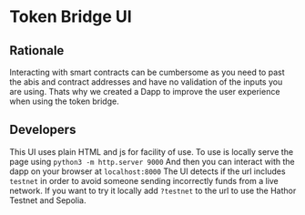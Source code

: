 # Token Bridge UI

## Rationale
Interacting with smart contracts can be cumbersome as you need to past the abis and contract addresses and have no validation of the inputs you are using. 
Thats why we created a Dapp to improve the user experience when using the token bridge.

## Developers
This UI uses plain HTML and js for facility of use. To use is locally serve the page using
`python3 -m http.server 9000`
And then you can interact with the dapp on your browser at `localhost:8000`
The UI detects if the url includes `testnet` in order to avoid someone sending incorrectly funds from a live network. If you want to try it locally add `?testnet` to the url to use the Hathor Testnet and Sepolia.
